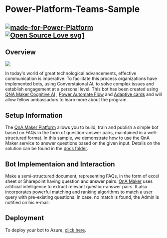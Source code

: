 # Power-Platform-Teams-Sample

[![made-for-Power-Platform](https://img.shields.io/badge/Made%20for-PowerPlatform-1f425f.svg)](https://powerplatform.microsoft.com/en-in/) [![Open Source Love svg1](https://badges.frapsoft.com/os/v1/open-source.svg?v=103)](https://github.com/ellerbrock/open-source-badges/)
-------

## Overview

![](https://fiverr-res.cloudinary.com/images/q_auto,f_auto/gigs/134574604/original/997fdb74fd00115b5d9b5293f43c7225a9744253/create-a-chatbot-with-microsoft-bot-framwork-and-azure-services.png)

In today's world of great technological advancements, effective communication is imperative. To facilitate this process organizations have implemented bots,
using Converstaional AI, to solve complex issues and establish engagement at a personal level.
This bot has been created using [QNA Maker Cognitive AI](https://www.qnamaker.ai/) , [Power Automate Flow](https://us.flow.microsoft.com/en-us/)
and [Adaptive cards](https://adaptivecards.io/) and will allow fellow ambassadors to learn more about the program.


## Setup Information
The [QnA Maker Platform](https://www.qnamaker.ai/) allows you to build, train and publish a simple bot based on FAQs in the form of question-answer pairs, maintained in a well-structured format.
In this sample, we demonstrate how to use the QnA Maker service to answer questions based on the given input.
Details on the solution can be found in the [docs folder](https://github.com/Power-Platform-Samples/Power-Platform-Teams-Sample/tree/main/docs).

## Bot Implementaion and Interaction 

Make a semi-structured document, representing FAQs, in the form of excel sheet or Sharepoint having question and answer pairs.
[QnA Maker](https://www.qnamaker.ai/) uses artificial intelligence to extract relevant question-answer pairs.
It also incorporates powerful matching and ranking algorithms to match a user query with pre-existing questions. In case, no match is 
found, the Admin is notified on his e-mail.

## Deployment

To deploy your bot to Azure, [click here](https://aka.ms/azuredeployment).

